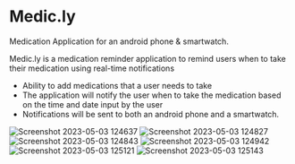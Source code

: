 # Medic.ly
Medication Application for an android phone & smartwatch.

Medic.ly is a medication reminder application to remind users when to take their medication using real-time notifications

- Ability to add medications that a user needs to take 
- The application will notify the user when to take the medication based on the time and date input by the user
- Notifications will be sent to both an android phone and a smartwatch.

![Screenshot 2023-05-03 124637](https://user-images.githubusercontent.com/80282510/235908385-40825cde-3f61-4a4c-916d-3d0bfd26e298.png)
![Screenshot 2023-05-03 124827](https://user-images.githubusercontent.com/80282510/235908404-2864c069-1b9f-4cc8-b081-daebcc9e70d7.png)
![Screenshot 2023-05-03 124843](https://user-images.githubusercontent.com/80282510/235908412-cd2eee7d-2f1d-40f8-96f5-f4c46f3ba297.png)
![Screenshot 2023-05-03 124942](https://user-images.githubusercontent.com/80282510/235908419-5e90f3de-5da4-466d-b346-c7c0afe9ac70.png)
![Screenshot 2023-05-03 125121](https://user-images.githubusercontent.com/80282510/235908426-82c01353-4ba8-463d-9917-c914635a1ce1.png)
![Screenshot 2023-05-03 125143](https://user-images.githubusercontent.com/80282510/235908436-0ca16607-dac4-4f25-9d78-c979485419dc.png)
